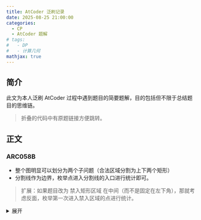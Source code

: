 ```yaml
---
title: AtCoder 泛刷记录
date: 2025-08-25 21:00:00
categories:
  - CP
  - AtCoder 题解
# tags:
#   - DP
#   - 计算几何
mathjax: true
---
```


<!-- # AtCoder 泛刷记录 -->

## 简介

此文为本人泛刷 AtCoder 过程中遇到题目的简要题解，目的包括但不限于总结题目的思维链。

> 折叠的代码中有原题链接方便跳转。

## 正文

### ARC058B

- 整个图明显可以划分为两个子问题（合法区域分割为上下两个矩形）
- 分割线作为边界，枚举点进入分割线的入口进行统计即可。

> 扩展：如果题目改为 禁入矩形区域 在中间（而不是固定在左下角），那就考虑反面，枚举第一次进入禁入区域的点进行统计。

<details>

<summary>展开</summary>

```cpp
// Problem: D - Iroha and a Grid
// Contest: AtCoder - AtCoder Regular Contest 058
// URL: https://atcoder.jp/contests/arc058/tasks/arc058_b
// Memory Limit: 256 MB
// Time Limit: 2000 ms
// 
// Powered by CP Editor (https://cpeditor.org)

#include<bits/stdc++.h>
using namespace std;
 
#define debug(x) cerr << #x << ": " << (x) << endl
#define rep(i,a,b) for(int i=(a);i<=(b);i++)
#define dwn(i,a,b) for(int i=(a);i>=(b);i--)
#define SZ(a) ((int) (a).size())
#define pb push_back
#define all(x) (x).begin(), (x).end()
 
#define x first
#define y second
#define int long long
using pii = pair<int, int>;
using ll = long long;
 
inline void read(int &x){
    int s=0; x=1;
    char ch=getchar();
    while(ch<'0' || ch>'9') {if(ch=='-')x=-1;ch=getchar();}
    while(ch>='0' && ch<='9') s=(s<<3)+(s<<1)+ch-'0',ch=getchar();
    x*=s;
}

const int N=2e5+5, mod=1e9+7;

int add(int x, int y){
	return (x+y)%mod;
}

int mul(int x, int y){
	return 1LL*x*y%mod;
}

int fpow(int x, int p){
	int res=1;
	for(; p; p>>=1, x=1LL*x*x%mod) if(p&1) res=1LL*res*x%mod;
	return res%mod;
}

int inv(int x){
	return fpow(x, mod-2);
}

int fac[N];
int invfac[N];

void getFac(int n){
	fac[0]=invfac[0]=1;
	for(int i=1; i<=n; i++) fac[i]=1LL*fac[i-1]*i%mod, invfac[i]=1LL*invfac[i-1]*inv(i)%mod;
}

int C(int a, int b){
	if(b<0 || b>a) return 0;
	return 1LL*fac[a]*invfac[b]%mod*invfac[a-b]%mod;
}

int cal(int x, int y){
	return C(x+y, y);
}

void solve(){
	getFac(N-1);
	int n, m; cin>>n>>m;
	int a, b; cin>>a>>b;	
	int res=0;
	rep(j, b+1, m){
		// (n-a, j)
		res=add(res, mul(cal(n-a-1, j-1), cal(a-1, m-j)));
	}
	cout<<res<<"\n";
}

signed main(){
	solve();
	return 0;
}
```

</details>

